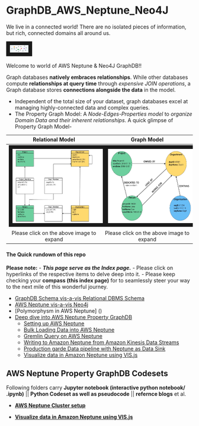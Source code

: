# GraphDB_AWS_Neptune_Neo4J

We live in a connected world! There are no isolated pieces of information, but rich, connected domains all around us.

<img src="img/graph_data_modeling.jpg" width="50" height="20" border="10">

Welcome to world of AWS Neptune &amp; Neo4J GraphDB!!

Graph databases **natively embraces relationships**. While other databases compute **relationships at query time** through *expensive JOIN operations*, a Graph database stores **connections alongside the data** in the model.
- Independent of the total size of your dataset, graph databases excel at managing highly-connected data and complex queries.
- The Property Graph Model: A *Node-Edges-Properties model* to *organize Domain Data and their inherent relationships*. A quick glimpse of Property Graph Model- 
  
|Relational Model | Graph Model|
| :--: | :--: |
|<img src="img/relational_org_chart.jpg" width="500" height="200" border="10">|<img src="img/graph_org_chart.jpg" width="500" height="200" border="10">|
|Please click on the above image to expand|Please click on the above image to expand|   


#### The Quick rundown of this repo

**Please note:** 
 	- ***This page serve as the Index page.***
 	- Please click on hyperlinks of the respective items to delve deep into it.
	 - Please keep checking your **compass (this index page)** for to seamlessly steer your way to the next mile of this wonderful journey.

 
- [GraphDB Schema vis-a-vis Relational DBMS Schema]()
- [AWS Neptune vis-a-vis Neo4j]()
- [Polymorphysm in AWS Neptune] ()
- [Deep dive into AWS Neptune Property GraphDB]()
	- [Setting up AWS Neptune]()
	- [Bulk Loading Data into AWS Neptune]()
	- [Gremlin Query on AWS Neptune]()
	- [Writing to Amazon Neptune from Amazon Kinesis Data Streams]()
	- [Production garde Data pipeline with Neptune as Data Sink]()
	- [Visualize data in Amazon Neptune using VIS.js]()


## AWS Neptune Property GraphDB Codesets
Following folders carry **Jupyter notebook (interactive python notebook/ .ipynb)** || **Python Codeset as well as pseudocode** ||  **refernce blogs** et al.

  
- **[AWS Neptune Cluster setup](neptune)** 

- **[Visualize data in Amazon Neptune using VIS.js](https://github.com/DeepHiveMind/AWS_GraphDB_AWS-API-GW_AWS-Lambda_Visualization_Pipeline)**
